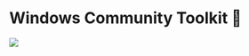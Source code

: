 # Windows Community Toolkit 💼 
![](https://repository-images.githubusercontent.com/61403402/058b1a00-dd82-11e9-85c2-471c029761aa)

